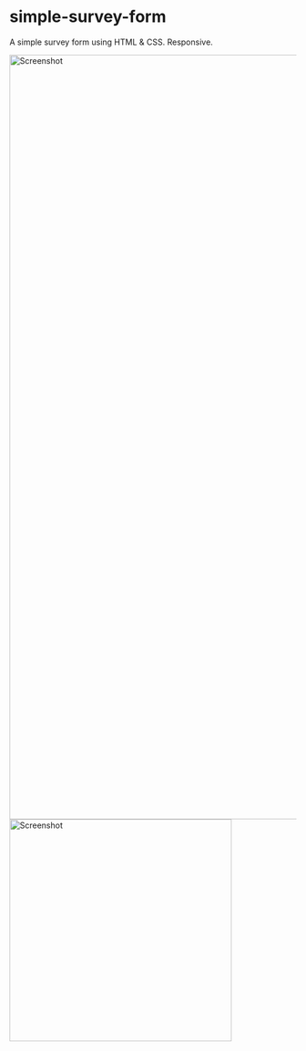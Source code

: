 # simple-survey-form

A simple survey form using HTML & CSS. Responsive.

<img width="1343" alt="Screenshot" src="https://github.com/vickneee/simple-survey-form/assets/93821265/c4218881-43aa-42e2-81c8-6a5fe08a12ab">

<img width="390" alt="Screenshot" src="https://github.com/vickneee/simple-survey-form/assets/93821265/f8abcdc0-c618-4266-8134-f59919335294">
